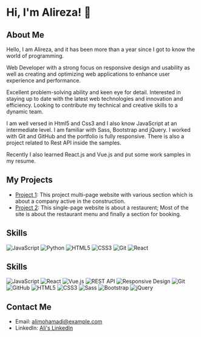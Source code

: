 # Hi, I'm Alireza! 👋

## About Me
Hello, I am Alireza, and it has been more than a year since I got to know the world of programming.

Web Developer with a strong focus on responsive design and usability as well as creating and optimizing web applications to enhance user experience and performance.

Excellent problem-solving ability and keen eye for detail. Interested in staying up to date with the latest web technologies and innovation and efficiency. Looking to contribute my technical and creative skills to a dynamic team.

I am well versed in Html5 and Css3 and I also know JavaScript at an intermediate level. I am familiar with Sass, Bootstrap and jQuery. I worked with Git and GitHub and the portfolio is fully responsive. There is also a project related to Rest API inside the samples.

Recently I also learned React.js and Vue.js and put some work samples in my resume.

## My Projects
- [Project 1](https://constructionreact2023.netlify.app/): This project multi-page website with various section which is about a company active in the construction.
- [Project 2](https://restaurentjs2023.netlify.app/): This single-page website is about a restaurent; Most of the site is about the restaurant menu and finally a section for booking.

## Skills
![JavaScript](https://img.shields.io/badge/-JavaScript-f9f9f9?style=flat&logo=javascript)
![Python](https://img.shields.io/badge/-Python-f9f9f9?style=flat&logo=python)
![HTML5](https://img.shields.io/badge/-HTML5-f9f9f9?style=flat&logo=html5)
![CSS3](https://img.shields.io/badge/-CSS3-f9f9f9?style=flat&logo=css3&logoColor=1572B6)
![Git](https://img.shields.io/badge/-Git-f9f9f9?style=flat&logo=git)
![React](https://img.shields.io/badge/-React-f9f9f9?style=flat&logo=react)
## Skills
![JavaScript](https://img.shields.io/badge/-JavaScript-silver?style=for-the-badge&logo=javascript&logoColor=F7DF1E)
![React](https://img.shields.io/badge/-React-silver?style=for-the-badge&logo=react&logoColor=61DAFB)
![Vue.js](https://img.shields.io/badge/-Vue.js-silver?style=for-the-badge&logo=vue.js&logoColor=4FC08D)
![REST API](https://img.shields.io/badge/-REST&#32;API-silver?style=for-the-badge&logo=api&logoColor=black)
![Responsive Design](https://img.shields.io/badge/-Responsive&#32;Design-silver?style=for-the-badge&logo=responsive&logoColor=1572B6)
![Git](https://img.shields.io/badge/-Git-silver?style=for-the-badge&logo=git&logoColor=F05033)
![GitHub](https://img.shields.io/badge/-GitHub-silver?style=for-the-badge&logo=github&logoColor=181717)
![HTML5](https://img.shields.io/badge/-HTML5-silver?style=for-the-badge&logo=html5&logoColor=DD4B25)
![CSS3](https://img.shields.io/badge/-CSS3-silver?style=for-the-badge&logo=css3&logoColor=1572B6)
![Sass](https://img.shields.io/badge/-Sass-silver?style=for-the-badge&logo=sass&logoColor=CC6699)
![Bootstrap](https://img.shields.io/badge/-Bootstrap-silver?style=for-the-badge&logo=bootstrap&logoColor=7952B3)
![jQuery](https://img.shields.io/badge/-jQuery-silver?style=for-the-badge&logo=jquery&logoColor=0769AD)




## Contact Me
- Email: alimohamadi@example.com
- LinkedIn: [Ali's LinkedIn](https://www.linkedin.com/in/alimohamadi)
